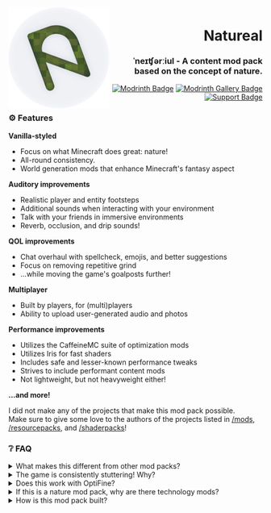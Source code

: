 [Modrinth]: https://modrinth.com/modpack/natureal
[Modrinth Badge]: https://cdn.jsdelivr.net/npm/@intergrav/devins-badges@3/assets/cozy/available/modrinth_vector.svg
[Modrinth Gallery]: https://modrinth.com/modpack/natureal/gallery
[Modrinth Gallery Badge]: https://cdn.jsdelivr.net/npm/@intergrav/devins-badges@3/assets/cozy/documentation/modrinth-gallery_vector.svg
[Support]: https://encode42.dev/support
[Support Badge]: https://cdn.jsdelivr.net/npm/@intergrav/devins-badges@3/assets/cozy/social/discord-singular_vector.svg

<img src=".github/asset/badge-lq.png" align="left" id="header">
<div align="right">

# Natureal
### ˈneɪʧərːiul - A content mod pack based on the concept of nature.

[![Modrinth Badge]][Modrinth] [![Modrinth Gallery Badge]][Modrinth Gallery] [![Support Badge]][Support]
</div>

### ⚙️ Features
**Vanilla-styled**
- Focus on what Minecraft does great: nature!
- All-round consistency.
- World generation mods that enhance Minecraft's fantasy aspect

**Auditory improvements**
- Realistic player and entity footsteps
- Additional sounds when interacting with your environment
- Talk with your friends in immersive environments
- Reverb, occlusion, and drip sounds!

**QOL improvements**
- Chat overhaul with spellcheck, emojis, and better suggestions
- Focus on removing repetitive grind
- ...while moving the game's goalposts further!

**Multiplayer**
- Built by players, for (multi)players
- Ability to upload user-generated audio and photos

**Performance improvements**
- Utilizes the CaffeineMC suite of optimization mods
- Utilizes Iris for fast shaders
- Includes safe and lesser-known performance tweaks
- Strives to include performant content mods
- Not lightweight, but not heavyweight either!

**...and more!**

I did not make any of the projects that make this mod pack possible.  
Make sure to give some love to the authors of the projects listed in [/mods](https://github.com/Encode42/Natureal/tree/main/mods), [/resourcepacks](https://github.com/Encode42/Natureal/tree/main/config/paxi/resourcepacks), and [/shaderpacks](https://github.com/Encode42/Natureal/tree/main/shaderpacks)!

### ❔ FAQ
<details>
<summary>
What makes this different from other mod packs?
</summary>

Natureal's goal is to provide the modded experience, without going too far. This means *everything* is immersive and comprehensible in-game. Through consistency and intuition, this mod pack should be enjoyable for all parties!

For example, there's no minimap mod. *Or so you may think!* You must **craft** the minimap instead! The same goes for the topic of zoom mods; use a spyglass for that!

This was inspired by [Crucial 2](https://github.com/VazkiiMods/crucial2)'s ideology — to keep things vanilla. It's essentially the opposite of mod packs like [All The Mods](https://github.com/AllTheMods), which condense a ton of vastly different mods into their pack.
</details>

<details>
<summary>
The game is consistently stuttering! Why?
</summary>

This is likely due to [Java's GC](https://how-java-works.yht.one/) being run.

This is normal, and can be mitigated by allocating more memory to your client. I recommend `6 GB` as a minimum! You can also use [flags.sh](https://flags.sh) to generate a launcher profile using [Aikar's flags](https://docs.papermc.io/paper/aikars-flags) and your specified amount of memory.
</details>

<details>
<summary>
Does this work with OptiFine?
</summary>

No. Nor is this fully* compatible with OptiFine resource packs. Natureal mod pack uses Sodium, Iris, etc.

\* Natureal includes a few mods that add resource pack features from OptiFine, but Natureal itself doesn't aim to be fully OptiFine-compatible.
</details>

<details>
<summary>
If this is a nature mod pack, why are there technology mods?
</summary>

Unfortunately, many of the nature-based replacements for tech mods aren't up to my standards. For example, chest-based storage systems don't have what makes AE2 great in my opinion; crafting patterns. As such, I decided to include a couple of technology mods to fill that gap. The pack's primary focus is still nature, though.

It's your choice whether to use these mods! Alternaitves such as Create are provided and supported for those that prefer a more kinetic world.

As for the Dr. Who related mods, they were added by request of the Natureals's testers. Why not?
</details>

<details>
<summary>
How is this mod pack built?
</summary>

If you look at the mod pack's [source code](https://github.com/Encode42/Natureal), you'll notice that it isn't structured like a normal packwiz project!

I've written a wrapper around packwiz to handle additional functionality, such as zip export. You'll need Node.js and PNPM if you'd like to build this yourself using said wrapper, but otherwise, the standard packwiz files are in [`/pack/mods`](https://github.com/Encode42/Natureal/blob/HEAD/src/pack).
</details>
